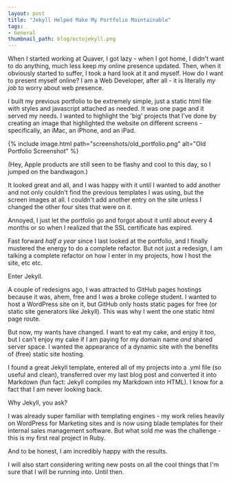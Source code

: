 ```yaml
---
layout: post
title: "Jekyll Helped Make My Portfolio Maintainable"
tags:
- General
thumbnail_path: blog/octojekyll.png
---
```


When I started working at Quaver, I got lazy - when I got home, I didn't want to do anything, much less keep my online presence updated. Then, when it obviously started to suffer, I took a hard look at it and myself. How do I want to present myself online? I am a Web Developer, after all - it is literally _my job_ to worry about web presence. 

I built my previous portfolio to be extremely simple, just a static html file with styles and javascript attached as needed. It was one page and it served my needs. I wanted to highlight the 'big' projects that I've done by creating an image that highlighted the website on different screens - specifically, an iMac, an iPhone, and an iPad. 

{% include image.html path="screenshots/old_portfolio.png" alt="Old Portfolio Screenshot" %}

(Hey, Apple products are still seen to be flashy and cool to this day, so I jumped on the bandwagon.)

It looked great and all, and I was happy with it until I wanted to add another and not only couldn't find the previous templates I was using, but the screen images at all. I couldn't add another entry on the site unless I changed the other four sites that were on it. 

Annoyed, I just let the portfolio go and forgot about it until about every 4 months or so when I realized that the SSL certificate has expired. 

Fast forward _half a year_ since I last looked at the portfolio, and I finally mustered the energy to do a complete refactor. But not just a redesign, I am talking a complete refactor on how I enter in my projects, how I host the site, etc etc. 

Enter Jekyll.

A couple of redesigns ago, I was attracted to GitHub pages hostings because it was, ahem, free and I was a broke college student. I wanted to host a WordPress site on it, but GitHub only hosts static pages for free (or static site generators like Jekyll). This was why I went the one static html page route. 

But now, my wants have changed. I want to eat my cake, and enjoy it too, but I can't enjoy my cake if I am paying for my domain name _and_ shared server space. I wanted the appearance of a dynamic site with the benefits of (free) static site hosting. 

I found a great Jekyll template, entered all of my projects into a .yml file (so useful and clean), transferred over my last blog post and converted it into Markdown (fun fact: Jekyll compiles my Markdown into HTML). I know for a fact that I am never looking back. 

Why Jekyll, you ask?

I was already super familiar with templating engines - my work relies heavily on WordPress for Marketing sites and is now using blade templates for their internal sales management software. But what sold me was the challenge - this is my first real project in Ruby. 

And to be honest, I am incredibly happy with the results. 

I will also start considering writing new posts on all the cool things that I'm sure that I will be running into. Until then. 
